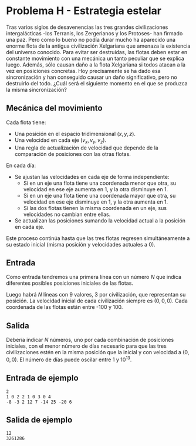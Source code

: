 # Problema H - Estrategia estelar

Tras varios siglos de desavenencias las tres grandes civilizaciones intergalácticas -los Terranis, los Zergerianos y los Protoses- han firmado una paz. Pero como lo bueno no podía durar mucho ha aparecido una enorme flota de la antigua civilización Xelgariana que amenaza la existencia del universo conocido. Para evitar ser destruidas, las flotas deben estar en constante movimiento con una mecánica un tanto peculiar que se explica luego. Además, sólo causan daño a la flota Xelgariana si todos atacan a la vez en posiciones concretas. Hoy precisamente se ha dado esa sincronización y han conseguido causar un daño significativo, pero no destruirlo del todo. ¿Cuál será el siguiente momento en el que se produzca la misma sincronización?

## Mecánica del movimiento
Cada flota tiene:
- Una posición en el espacio tridimensional $(x,y,z)$.
- Una velocidad en cada eje $(v_x,v_y,v_z)$.
- Una regla de actualización de velocidad que depende de la comparación de posiciones con las otras flotas.

En cada día:
- Se ajustan las velocidades en cada eje de forma independiente:
    - Si en un eje una flota tiene una coordenada menor que otra, su velocidad
      en ese eje aumenta en 1, y la otra disminuye en 1.
    - Si en un eje una flota tiene una coordenada mayor que otra, su velocidad
      en ese eje disminuye en 1, y la otra aumenta en 1.
    - Si las dos flotas tienen la misma coordenada en un eje, sus velocidades
      no cambian entre ellas.
- Se actualizan las posiciones sumando la velocidad actual a la posición en
  cada eje.

Este proceso continúa hasta que las tres flotas regresen simultáneamente a su
estado inicial (misma posición y velocidades actuales a 0).

## Entrada
Como entrada tendremos una primera línea con un número $N$ que indica
diferentes posibles posiciones iniciales de las flotas.

Luego habrá $N$ líneas con 9 valores, 3 por civilización, que representan su
posición. La velocidad inicial de cada civilización siempre es $(0,0,0)$. Cada
coordenada de las flotas están entre -100 y 100.

## Salida
Debería indicar $N$ números, uno por cada combinación de posiciones iniciales,
con el menor número de días necesario para que las tres civilizaciones estén en
la misma posición que la inicial y con velocidad a $(0,0,0)$. El número de días
puede oscilar entre $1$ y $10^{13}$.

## Entrada de ejemplo
```
2
1 0 2 2 1 0 3 0 4
-8 -3 2 12 7 -14 25 -20 6
```

## Salida de ejemplo
```
12
3261286
```

